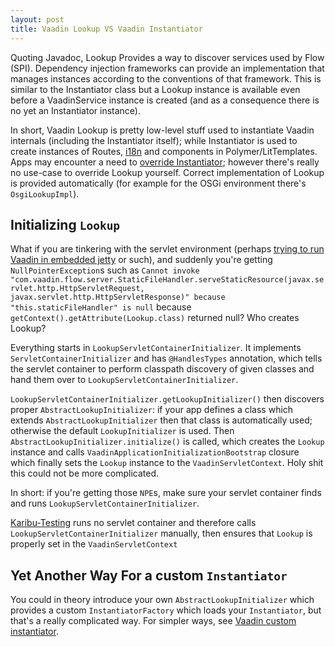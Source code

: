 ```yaml
---
layout: post
title: Vaadin Lookup VS Vaadin Instantiator
---
```


Quoting Javadoc,
Lookup Provides a way to discover services used by Flow (SPI). Dependency injection
frameworks can provide an implementation that manages instances according to
the conventions of that framework. This is similar to the Instantiator class but a Lookup
instance is available even before a VaadinService instance is created
(and as a consequence there is no yet an Instantiator instance).

In short, Vaadin Lookup is pretty low-level stuff used to instantiate Vaadin internals (including the Instantiator itself);
while Instantiator is used to create instances of Routes, [i18n](../vaadin-localization/)
and components in Polymer/LitTemplates. Apps may encounter a need to [override Instantiator](../vaadin-custom-instantiator/);
however there's really no use-case to override Lookup yourself. Correct
implementation of Lookup is provided automatically (for example for the OSGi environment there's `OsgiLookupImpl`).

## Initializing `Lookup`

What if you are tinkering with the servlet environment (perhaps
[trying to run Vaadin in embedded jetty](https://github.com/mvysny/vaadin-embedded-jetty-gradle) or such),
and suddenly you're getting `NullPointerException`s such as `Cannot invoke "com.vaadin.flow.server.StaticFileHandler.serveStaticResource(javax.servlet.http.HttpServletRequest, javax.servlet.http.HttpServletResponse)" because "this.staticFileHandler" is null`
because `getContext().getAttribute(Lookup.class)` returned null? Who creates Lookup?

Everything starts in `LookupServletContainerInitializer`. It implements `ServletContainerInitializer`
and has `@HandlesTypes` annotation, which tells the servlet container to perform classpath discovery
of given classes and hand them over to `LookupServletContainerInitializer`.

`LookupServletContainerInitializer.getLookupInitializer()` then discovers proper `AbstractLookupInitializer`:
if your app defines a class which extends `AbstractLookupInitializer` then that class is automatically used;
otherwise the default `LookupInitializer` is used. Then `AbstractLookupInitializer.initialize()` is called,
which creates the `Lookup` instance and calls `VaadinApplicationInitializationBootstrap` closure
which finally sets the `Lookup` instance to the `VaadinServletContext`. Holy shit this
could not be more complicated.

In short: if you're getting those `NPE`s, make sure your servlet container finds and runs
`LookupServletContainerInitializer`.

[Karibu-Testing](https://github.com/mvysny/karibu-testing/) runs no servlet container and
therefore calls `LookupServletContainerInitializer` manually, then ensures that `Lookup` is
properly set in the `VaadinServletContext`

## Yet Another Way For a custom `Instantiator`

You could in theory introduce your own `AbstractLookupInitializer` which provides a custom `InstantiatorFactory`
which loads your `Instantiator`, but that's a really complicated way. For simpler ways, see
[Vaadin custom instantiator](../vaadin-custom-instantiator/).
